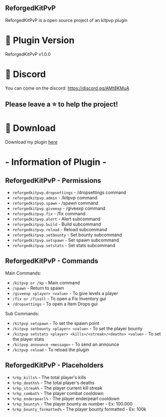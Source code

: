 ## ReforgedKitPvP

ReforgedKitPvP is a open source project of an kitpvp plugin

# 🛒 Plugin Version

ReforgedKitPvP v1.0.0 

# 💬 Discord

You can come on the discord: https://discord.gg/AMt8KMuA

## Please leave a ⭐ to help the project!

# 📂 Download

Download my plugin [here](https://discord.gg/AMt8KMuA)

# - Information of Plugin -

## ReforgedKitPvP - Permissions

* `reforgedkitpvp.dropsettings` - /dropsettings command
* `reforgedkitpvp.admin` - /kitpvp command
* `reforgedkitpvp.spawn` - /spawn command
* `reforgedkitpvp.giveexp` - /giveexp command
* `reforgedkitpvp.fix` - /fix command
* `reforgedkitpvp.alert` - Alert subcommand
* `reforgedkitpvp.build` - Build subcommand
* `reforgedkitpvp.reload` - Reload subcommand
* `reforgedkitpvp.setbounty` - Set bounty subcommand
* `reforgedkitpvp.setspawn` - Set spawn subcommand
* `reforgedkitpvp.setstats` - Set stats subcommand

## ReforgedKitPvP - Commands

Main Commands:
* `/kitpvp or /kp` - Main command
* `/spawn` - Return to spawn
* `/giveexp <player> <value>` - To give levels a player
* `/fix or /fixall` - To open a Fix Inventory gui
* `/dropsettings` - To open a Item Drops gui

Sub Commands:
* `/kitpvp setspawn` - To set the spawn point
* `/kitpvp setbounty <player> <value>` - To set the player bounty
* `/kitpvp setstats <player> <kills>/<streak>/<deaths> <value>` - To set the player stats
* `/kitpvp announce <message>` - To send an announce
* `/kitpvp reload` - To reload the plugin

## ReforgedKitPvP - Placeholders

* `%rkp_kills%` - The total player's kills
* `%rkp_deaths%` - The total player's deaths
* `%rkp_streak%` - The player current kill streak
* `%rkp_combat%` - The player combat cooldown
* `%rkp_enderpearl%` - The player enderpearl cooldown
* `%rkp_bounty%` - The player bounty as number - Ex: 100.000
* `%rkp_bounty_formatted%` - The player bounty formatted - Ex: 100k
